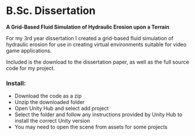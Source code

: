 # B.Sc. Dissertation
**A Grid-Based Fluid Simulation of Hydraulic Erosion upon a Terrain**


For my 3rd year dissertation I created a grid-based fluid simulation of hydraulic erosion for use in creating virtual environments suitable for video game applications.

Included is the download to the dissertation paper, as well as the full source code for my project.

### Install:
- Download the code as a zip
- Unzip the downloaded folder
- Open Unity Hub and select add project
- Select the folder and follow any instructions provided by Unity Hub to install the correct Unity version
- You may need to open the scene from assets for some projects
